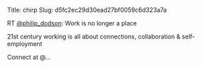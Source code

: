 Title: chirp
Slug: d5fc2ec29d30ead27bf0059c6d323a7a

RT <a href="http://twitter.com/philip_dodson">@philip_dodson</a>: Work is no longer a place

21st century working is all about connections, collaboration &amp; self-employment 

Connect at @…
